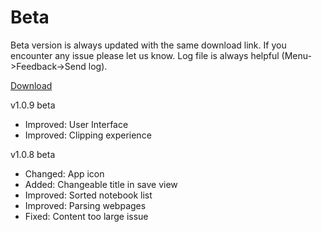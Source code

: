 Beta
=======

Beta version is always updated with the same download link. If you encounter any issue please let us know. Log file is always helpful (Menu->Feedback->Send log).

[Download](https://github.com/noinnion/everclip/blob/master/beta/EverClip_beta.apk?raw=true)

v1.0.9 beta
* Improved: User Interface
* Improved: Clipping experience

v1.0.8 beta
* Changed: App icon
* Added: Changeable title in save view
* Improved: Sorted notebook list
* Improved: Parsing webpages
* Fixed: Content too large issue

